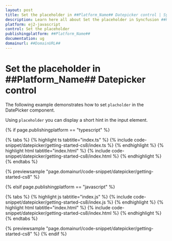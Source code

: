 ```yaml
---
layout: post
title: Set the placeholder in ##Platform_Name## Datepicker control | Syncfusion
description: Learn here all about Set the placeholder in Syncfusion ##Platform_Name## Datepicker control of Syncfusion Essential JS 2 and more.
platform: ej2-javascript
control: Set the placeholder 
publishingplatform: ##Platform_Name##
documentation: ug
domainurl: ##DomainURL##
---
```


# Set the placeholder in ##Platform_Name## Datepicker control

The following example demonstrates how to set `placholder` in the DatePicker component.

Using `placeholder` you can display a short hint in the input element.

{% if page.publishingplatform == "typescript" %}

 {% tabs %}
{% highlight ts tabtitle="index.ts" %}
{% include code-snippet/datepicker/getting-started-cs8/index.ts %}
{% endhighlight %}
{% highlight html tabtitle="index.html" %}
{% include code-snippet/datepicker/getting-started-cs8/index.html %}
{% endhighlight %}
{% endtabs %}
        
{% previewsample "page.domainurl/code-snippet/datepicker/getting-started-cs8" %}

{% elsif page.publishingplatform == "javascript" %}

{% tabs %}
{% highlight js tabtitle="index.js" %}
{% include code-snippet/datepicker/getting-started-cs8/index.js %}
{% endhighlight %}
{% highlight html tabtitle="index.html" %}
{% include code-snippet/datepicker/getting-started-cs8/index.html %}
{% endhighlight %}
{% endtabs %}

{% previewsample "page.domainurl/code-snippet/datepicker/getting-started-cs8" %}
{% endif %}